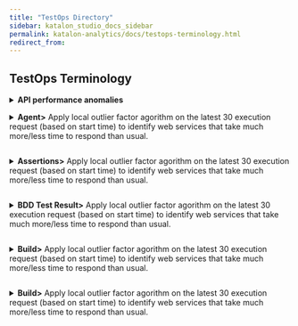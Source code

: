 ```yaml
---
title: "TestOps Directory"
sidebar: katalon_studio_docs_sidebar
permalink: katalon-analytics/docs/testops-terminology.html
redirect_from:
---
```


## TestOps Terminology

**<details><summary>API performance anomalies</summary>**
Apply local outlier factor agorithm on the latest 30 execution request (based on start time) to identify web services that take much more/less time to respond than usual.
</details>

**<details><summary>Agent>**
Apply local outlier factor agorithm on the latest 30 execution request (based on start time) to identify web services that take much more/less time to respond than usual.
</details>

**<details><summary>Assertions>**
Apply local outlier factor agorithm on the latest 30 execution request (based on start time) to identify web services that take much more/less time to respond than usual.
</details>

**<details><summary>BDD Test Result>**
Apply local outlier factor agorithm on the latest 30 execution request (based on start time) to identify web services that take much more/less time to respond than usual.
</details>

**<details><summary>Build>**
Apply local outlier factor agorithm on the latest 30 execution request (based on start time) to identify web services that take much more/less time to respond than usual.
</details>

**<details><summary>Build>**
Apply local outlier factor agorithm on the latest 30 execution request (based on start time) to identify web services that take much more/less time to respond than usual.
</details>

